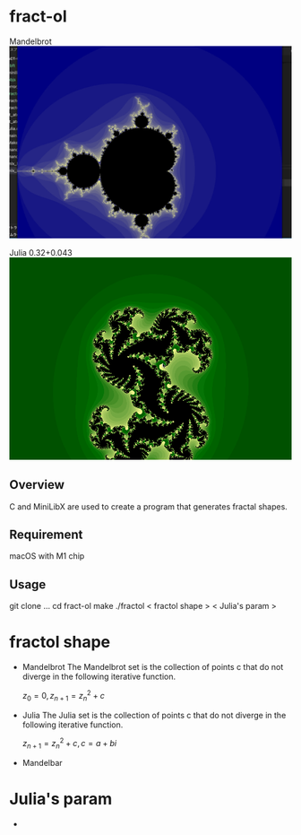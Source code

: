 # fract-ol
Mandelbrot
![gif](https://github.com/retakashi/fract-ol/blob/main/image/Mandelbrot.gif)

Julia 0.32+0.043
![gif](https://github.com/retakashi/fract-ol/blob/main/image/Julia.gif)

## Overview
C and MiniLibX are used to create a program that generates fractal shapes.

## Requirement
macOS with M1 chip
## Usage
git clone ...
cd fract-ol
make
./fractol < fractol shape > < Julia's param >
# fractol shape
- Mandelbrot
    The Mandelbrot set is the collection of points c that do not diverge in the following iterative function.

    $z_{0} = 0, z_{n+1} = z_{n}^{2} + c$
- Julia
   The Julia set is the collection of points c that do not diverge in the following iterative function.

    $z_{n+1} = z_{n}^{2} + c, c = a + bi$

- Mandelbar
# Julia's param
- 
